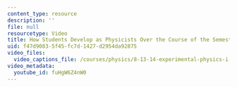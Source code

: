 ```yaml
---
content_type: resource
description: ''
file: null
resourcetype: Video
title: How Students Develop as Physicists Over the Course of the Semester
uid: f47d9083-5f45-fc7d-1427-d2954da92875
video_files:
  video_captions_file: /courses/physics/8-13-14-experimental-physics-i-ii-junior-lab-fall-2016-spring-2017/instructor-insights/prof.-janet-conrads-insights/how-students-develop-as-physicists/fuHgW6Z4nW0.vtt
video_metadata:
  youtube_id: fuHgW6Z4nW0
---
```

